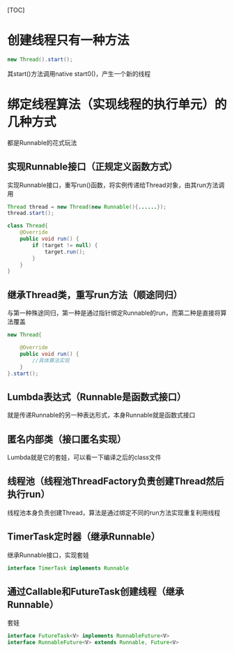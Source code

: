 [TOC]

# 创建线程只有一种方法
```java
new Thread().start();
```
其start()方法调用native start0()，产生一个新的线程
# 绑定线程算法（实现线程的执行单元）的几种方式
都是Runnable的花式玩法
## 实现Runnable接口（正规定义函数方式）
实现Runnable接口，重写run()函数，将实例传递给Thread对象，由其run方法调用
```java
Thread thread = new Thread(new Runnable(){......});
thread.start();

class Thread{
    @Override
    public void run() {
        if (target != null) {
            target.run();
        }
    }
}
```
## 继承Thread类，重写run方法（顺途同归）
与第一种殊途同归，第一种是通过指针绑定Runnable的run，而第二种是直接将算法覆盖
```java
new Thread{

    @Override
    public void run() {
        //具体算法实现
    }
}.start();
```
## Lumbda表达式（Runnable是函数式接口）
就是传递Runnable的另一种表达形式，本身Runnable就是函数式接口
## 匿名内部类（接口匿名实现）
Lumbda就是它的套娃，可以看一下编译之后的class文件
## 线程池（线程池ThreadFactory负责创建Thread然后执行run）
线程池本身负责创建Thread，算法是通过绑定不同的run方法实现重复利用线程
## TimerTask定时器（继承Runnable）
继承Runnable接口，实现套娃
```java
interface TimerTask implements Runnable
```
## 通过Callable和FutureTask创建线程（继承Runnable）
套娃
```java
interface FutureTask<V> implements RunnableFuture<V>
interface RunnableFuture<V> extends Runnable, Future<V>
```


